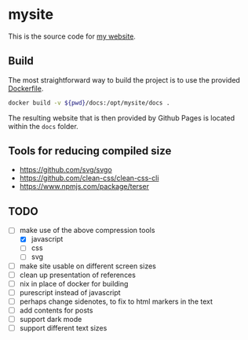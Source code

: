 # mysite

This is the source code for [my website](https://ewal31.github.io/mysite/).

## Build

The most straightforward way to build the project is to use the provided [Dockerfile](./Dockerfile).

```bash
docker build -v ${pwd}/docs:/opt/mysite/docs .
```

The resulting website that is then provided by Github Pages is located within the `docs` folder.

## Tools for reducing compiled size

- https://github.com/svg/svgo
- https://github.com/clean-css/clean-css-cli
- https://www.npmjs.com/package/terser

## TODO

- [ ] make use of the above compression tools
    - [x] javascript
    - [ ] css
    - [ ] svg
- [ ] make site usable on different screen sizes
- [ ] clean up presentation of references
- [ ] nix in place of docker for building
- [ ] purescript instead of javascript
- [ ] perhaps change sidenotes, to fix to html markers in the text
- [ ] add contents for posts
- [ ] support dark mode
- [ ] support different text sizes
